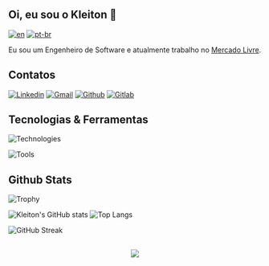 ## Oi, eu sou o Kleiton 👋

[![en](https://img.shields.io/badge/lang-en-red.svg)](README.md)
[![pt-br](https://img.shields.io/badge/lang-pt--br-green.svg)](README.pt-br.md)

Eu sou um Engenheiro de Software e atualmente trabalho no [Mercado Livre](https://www.mercadolivre.com.br/).

## Contatos

[![Linkedin](https://img.shields.io/badge/LinkedIn-0A66C2.svg?style=for-the-badge&logo=LinkedIn&logoColor=white)](https://www.linkedin.com/in/kleiton-haruo-utida-a4507427/)
[![Gmail](https://img.shields.io/badge/Gmail-EA4335.svg?style=for-the-badge&logo=Gmail&logoColor=white)](mailto:klhutida@gmail.com)
[![Github](https://img.shields.io/badge/GitHub-181717.svg?style=for-the-badge&logo=GitHub&logoColor=white)](https://github.com/kleitonutida)
[![Gitlab](https://img.shields.io/badge/GitLab-FC6D26.svg?style=for-the-badge&logo=GitLab&logoColor=white)](https://gitlab.com/kleitonutida)

## Tecnologias & Ferramentas

![Technologies](https://skillicons.dev/icons?i=css,git,html,java,js,kotlin,kubernetes,mysql,react,spring,ts)

![Tools](https://skillicons.dev/icons?i=docker,gcp,github,gradle,grafana,idea,jenkins,linux,maven,postman,prometheus,rabbitmq,vscode)

## Github Stats

![Trophy](https://github-profile-trophy.vercel.app/?username=kleitonutida&theme=gruvbox&column=7)

![Kleiton's GitHub stats](https://github-readme-stats.vercel.app/api?username=kleitonutida&count_private=true&show_icons=true&theme=gruvbox&locale=pt-br)
![Top Langs](https://github-readme-stats.vercel.app/api/top-langs/?username=kleitonutida&langs_count=8&layout=compact&theme=gruvbox&locale=pt-br)

![GitHub Streak](https://streak-stats.demolab.com/?user=kleitonutida&theme=gruvbox&locale=pt-br)

##

<div align="center">
  <img src="https://komarev.com/ghpvc/?username=kleitonutida&&style=flat-square" align="center" />
</div>
